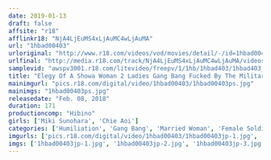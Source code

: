 ```yaml
---
date: 2019-01-13
draft: false
affsite: "r18"
afflinkr18: "NjA4LjEuMS4xLjAuMC4wLjAuMA"
url: "1hbad00403"
urloriginal: "http://www.r18.com/videos/vod/movies/detail/-/id=1hbad00403"
urlfinal: "http://media.r18.com/track/NjA4LjEuMS4xLjAuMC4wLjAuMA/videos/vod/movies/detail/-/id=1hbad00403"
samplevid: "awspv3001.r18.com/litevideo/freepv/1/1hb/1hbad403/1hbad403_dmb_w.mp4"
title: "Elegy Of A Showa Woman 2 Ladies Gang Bang Fucked By The Military Police A Secret Policewoman From The Third Empire Who Was Accused Of Being A Double Spy And A Politician's Wife Who Opposed The Triple Alliance 1940"
mainimgurl: "pics.r18.com/digital/video/1hbad00403/1hbad00403ps.jpg"
mainimgs: "1hbad00403ps.jpg"
releasedate: "Feb. 08, 2018"
duration: 171
productioncomp: "Hibino"
girls: ['Miki Sunohara', 'Chie Aoi']
categories: ['Humiliation', 'Gang Bang', 'Married Woman', 'Female Soldier', 'KIMONO', 'Variety', 'Lesbian', 'Drama', 'Hi-Def']
imgurls: ['pics.r18.com/digital/video/1hbad00403/1hbad00403jp-1.jpg', 'pics.r18.com/digital/video/1hbad00403/1hbad00403jp-2.jpg', 'pics.r18.com/digital/video/1hbad00403/1hbad00403jp-3.jpg', 'pics.r18.com/digital/video/1hbad00403/1hbad00403jp-4.jpg', 'pics.r18.com/digital/video/1hbad00403/1hbad00403jp-5.jpg', 'pics.r18.com/digital/video/1hbad00403/1hbad00403jp-6.jpg', 'pics.r18.com/digital/video/1hbad00403/1hbad00403jp-7.jpg', 'pics.r18.com/digital/video/1hbad00403/1hbad00403jp-8.jpg', 'pics.r18.com/digital/video/1hbad00403/1hbad00403jp-9.jpg', 'pics.r18.com/digital/video/1hbad00403/1hbad00403jp-10.jpg', 'pics.r18.com/digital/video/1hbad00403/1hbad00403jp-11.jpg', 'pics.r18.com/digital/video/1hbad00403/1hbad00403jp-12.jpg', 'pics.r18.com/digital/video/1hbad00403/1hbad00403jp-13.jpg', 'pics.r18.com/digital/video/1hbad00403/1hbad00403jp-14.jpg', 'pics.r18.com/digital/video/1hbad00403/1hbad00403jp-15.jpg', 'pics.r18.com/digital/video/1hbad00403/1hbad00403jp-16.jpg', 'pics.r18.com/digital/video/1hbad00403/1hbad00403jp-17.jpg', 'pics.r18.com/digital/video/1hbad00403/1hbad00403jp-18.jpg', 'pics.r18.com/digital/video/1hbad00403/1hbad00403jp-19.jpg', 'pics.r18.com/digital/video/1hbad00403/1hbad00403jp-20.jpg']
imgs: ['1hbad00403jp-1.jpg', '1hbad00403jp-2.jpg', '1hbad00403jp-3.jpg', '1hbad00403jp-4.jpg', '1hbad00403jp-5.jpg', '1hbad00403jp-6.jpg', '1hbad00403jp-7.jpg', '1hbad00403jp-8.jpg', '1hbad00403jp-9.jpg', '1hbad00403jp-10.jpg', '1hbad00403jp-11.jpg', '1hbad00403jp-12.jpg', '1hbad00403jp-13.jpg', '1hbad00403jp-14.jpg', '1hbad00403jp-15.jpg', '1hbad00403jp-16.jpg', '1hbad00403jp-17.jpg', '1hbad00403jp-18.jpg', '1hbad00403jp-19.jpg', '1hbad00403jp-20.jpg']
---
```

